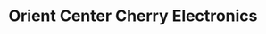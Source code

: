 ---
title: "Orient Center Cherry Electronics"
url: /hyderabad/orient-center-cherry-electronics/
shop: electronics
---